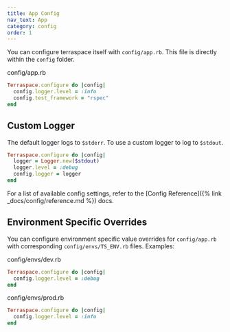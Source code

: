 ```yaml
---
title: App Config
nav_text: App
category: config
order: 1
---
```


You can configure terraspace itself with `config/app.rb`. This file is directly within the `config` folder.

config/app.rb

```ruby
Terraspace.configure do |config|
  config.logger.level = :info
  config.test_framework = "rspec"
end
```

## Custom Logger

The default logger logs to `$stderr`. To use a custom logger to log to `$stdout`.

```ruby
Terraspace.configure do |config|
  logger = Logger.new($stdout)
  logger.level = :debug
  config.logger = logger
end
```

For a list of available config settings, refer to the [Config Reference]({% link _docs/config/reference.md %}) docs.

## Environment Specific Overrides

You can configure environment specific value overrides for `config/app.rb` with corresponding `config/envs/TS_ENV.rb` files. Examples:

config/envs/dev.rb

```ruby
Terraspace.configure do |config|
  config.logger.level = :debug
end
```

config/envs/prod.rb

```ruby
Terraspace.configure do |config|
  config.logger.level = :info
end
```
